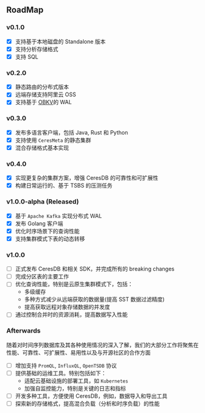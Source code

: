 ## RoadMap

### v0.1.0

- [x] 支持基于本地磁盘的 Standalone 版本
- [x] 支持分析存储格式
- [x] 支持 SQL

### v0.2.0

- [x] 静态路由的分布式版本
- [x] 远端存储支持阿里云 OSS
- [x] 支持基于 [OBKV](https://github.com/oceanbase/oceanbase)的 WAL

### v0.3.0

- [x] 发布多语言客户端，包括 Java, Rust 和 Python
- [x] 支持使用 `CeresMeta` 的静态集群
- [x] 混合存储格式基本实现

### v0.4.0

- [x] 实现更复杂的集群方案，增强 CeresDB 的可靠性和可扩展性
- [x] 构建日常运行的、基于 TSBS 的压测任务

### v1.0.0-alpha (Released)

- [x] 基于 `Apache Kafka` 实现分布式 WAL
- [x] 发布 Golang 客户端
- [x] 优化时序场景下的查询性能
- [x] 支持集群模式下表的动态转移

### v1.0.0

- [ ] 正式发布 CeresDB 和相关 SDK，并完成所有的 breaking changes
- [ ] 完成分区表的主要工作
- [ ] 优化查询性能，特别是云原生集群模式下，包括：
  - 多级缓存
  - 多种方式减少从远端获取的数据量(提高 SST 数据过滤精度)
  - 提高获取远程对象存储数据的并发度
- [ ] 通过控制合并时的资源消耗，提高数据写入性能

### Afterwards

随着对时间序列数据库及其各种使用情况的深入了解，我们的大部分工作将聚焦在性能、可靠性、可扩展性、易用性以及与开源社区的合作方面

- [ ] 增加支持 `PromQL`, `InfluxQL`, `OpenTSDB` 协议
- [ ] 提供基础的运维工具。特别包括如下：
  - 适配云基础设施的部署工具，如 `Kubernetes`
  - 加强自监控能力，特别是关键的日志和指标
- [ ] 开发多种工具，方便使用 CeresDB，例如，数据导入和导出工具
- [ ] 探索新的存储格式，提高混合负载（分析和时序负载）的性能

